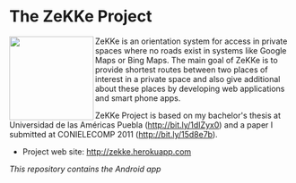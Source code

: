 The ZeKKe Project
=================

<img src="https://dl.dropboxusercontent.com/u/1995295/img/ZeKKe/launcher-web.png" height="150px" align="left" />

ZeKKe is an orientation system for access in private spaces where no roads exist in systems like Google Maps or Bing Maps. The main goal of ZeKKe is to provide shortest routes between two places of interest in a private space and also give additional about these places by developing web applications and smart phone apps.

ZeKKe Project is based on my bachelor's thesis at Universidad de las Américas Puebla (http://bit.ly/1dIZyx0) and a paper I submitted at CONIELECOMP 2011 (http://bit.ly/15d8e7b).

* Project web site: http://zekke.herokuapp.com

*This repository contains the Android app*